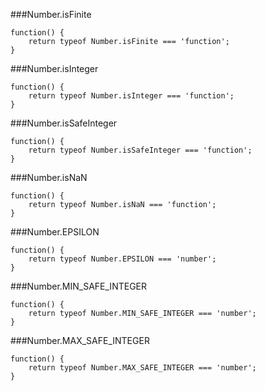 ###Number.isFinite
          
```
function() {
    return typeof Number.isFinite === 'function';
}
```
###Number.isInteger
          
```
function() {
    return typeof Number.isInteger === 'function';
}
```
###Number.isSafeInteger
          
```
function() {
    return typeof Number.isSafeInteger === 'function';
}
```
###Number.isNaN
          
```
function() {
    return typeof Number.isNaN === 'function';
}
```
###Number.EPSILON
          
```
function() {
    return typeof Number.EPSILON === 'number';
}
```
###Number.MIN_SAFE_INTEGER
          
```
function() {
    return typeof Number.MIN_SAFE_INTEGER === 'number';
}
```
###Number.MAX_SAFE_INTEGER
          
```
function() {
    return typeof Number.MAX_SAFE_INTEGER === 'number';
}
```
